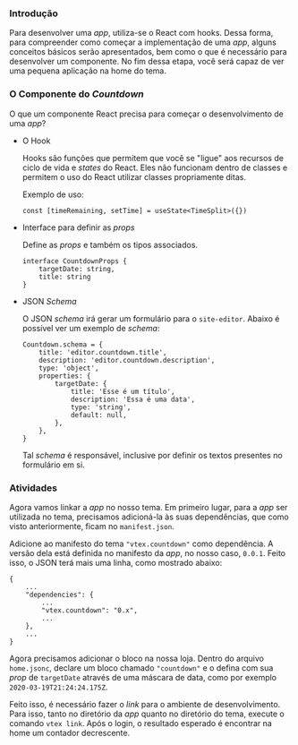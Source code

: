 ### Introdução
Para desenvolver uma *app*, utiliza-se o React com hooks. Dessa forma, para compreender como começar a implementação de uma *app*, alguns conceitos básicos serão apresentados, bem como o que é necessário para desenvolver um componente. No fim dessa etapa, você será capaz de ver uma pequena aplicação na home  do tema.

### O Componente do *Countdown*
O que um componente React precisa para começar o desenvolvimento de uma *app*?

* O Hook

    Hooks são funções que permitem que você se "ligue" aos recursos de ciclo de vida e *states* do React. Eles não funcionam dentro de classes e permitem o uso do React utilizar classes propriamente ditas.
    
    Exemplo de uso:
    ```
    const [timeRemaining, setTime] = useState<TimeSplit>({})
    ```

* Interface para definir as *props*
    
    Define as *props* e também os tipos associados.
    ```
    interface CountdownProps {
        targetDate: string,
        title: string
    }
    ```

* JSON *Schema*
    
    O JSON *schema* irá gerar um formulário para o `site-editor`. Abaixo é possível ver um exemplo de *schema*:
    ```
    Countdown.schema = {
        title: 'editor.countdown.title',
        description: 'editor.countdown.description',
        type: 'object',
        properties: {
            targetDate: {
                title: 'Esse é um título',
                description: 'Essa é uma data',
                type: 'string',
                default: null,
            },
        },
    }
    ```
    Tal *schema* é responsável, inclusive por definir os textos presentes no formulário em si.

### Atividades
Agora vamos linkar a *app* no nosso tema. Em primeiro lugar, para a *app* ser utilizada no tema, precisamos adicioná-la às suas dependências, que como visto anteriormente, ficam no `manifest.json`.

Adicione ao manifesto do tema `"vtex.countdown"` como dependência. A versão dela está definida no manifesto da *app*, no nosso caso, `0.0.1`. Feito isso, o JSON terá mais uma linha, como mostrado abaixo:

```
{
    ...
    "dependencies": {
        ...
        "vtex.countdown": "0.x",
        ...
    },
    ...
}
```
Agora precisamos adicionar o bloco na nossa loja. Dentro do arquivo `home.jsonc`, declare um bloco chamado `"countdown"` e o defina com sua *prop* de `targetDate` através de uma máscara de data, como por exemplo `2020-03-19T21:24:24.175Z`. 

Feito isso, é necessário fazer o *link* para o ambiente de desenvolvimento. Para isso, tanto no diretório da *app* quanto no diretório do tema, execute o comando `vtex link`. Após o login, o resultado esperado é encontrar na home um contador decrescente.

